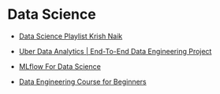 # Data Science

* [Data Science Playlist Krish Naik](https://www.youtube.com/playlist?list=PLZoTAELRMXVPS-dOaVbAux22vzqdgoGhG)

* [Uber Data Analytics | End-To-End Data Engineering Project](https://www.youtube.com/watch?v=WpQECq5Hx9g)

* [MLflow For Data Science](https://www.youtube.com/playlist?list=PLkz_y24mlSJZrqiZ4_cLUiP0CBN5wFmTb)

* [Data Engineering Course for Beginners](https://www.youtube.com/watch?v=PHsC_t0j1dU)
